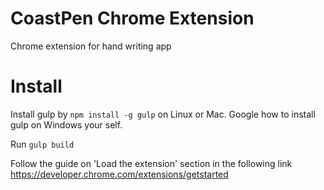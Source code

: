 # CoastPen Chrome Extension
Chrome extension for hand writing app

# Install
Install gulp by ```npm install -g gulp``` on Linux or Mac.
Google how to install gulp on Windows your self.

Run ```gulp build```

Follow the guide on 'Load the extension' section in the following link
https://developer.chrome.com/extensions/getstarted
